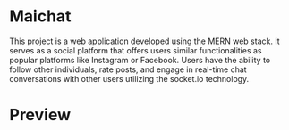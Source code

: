 # Maichat

This project is a web application developed using the MERN web stack. It serves as a social platform that offers users similar functionalities as popular platforms like Instagram or Facebook. Users have the ability to follow other individuals, rate posts, and engage in real-time chat conversations with other users utilizing the socket.io technology. 

# 

# Preview